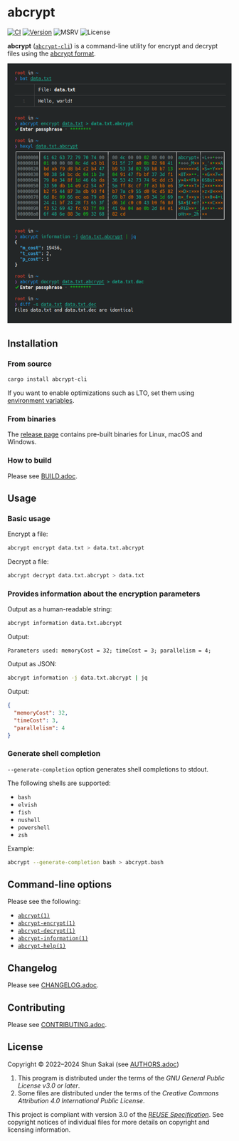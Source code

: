 <!--
SPDX-FileCopyrightText: 2022 Shun Sakai

SPDX-License-Identifier: GPL-3.0-or-later
-->

# abcrypt

[![CI][ci-badge]][ci-url]
[![Version][version-badge]][version-url]
![MSRV][msrv-badge]
![License][license-badge]

**abcrypt** ([`abcrypt-cli`][version-url]) is a command-line utility for
encrypt and decrypt files using the [abcrypt format].

![Screenshot of abcrypt](assets/screenshot.webp)

## Installation

### From source

```sh
cargo install abcrypt-cli
```

If you want to enable optimizations such as LTO, set them using [environment
variables].

### From binaries

The [release page] contains pre-built binaries for Linux, macOS and Windows.

### How to build

Please see [BUILD.adoc].

## Usage

### Basic usage

Encrypt a file:

```sh
abcrypt encrypt data.txt > data.txt.abcrypt
```

Decrypt a file:

```sh
abcrypt decrypt data.txt.abcrypt > data.txt
```

### Provides information about the encryption parameters

Output as a human-readable string:

```sh
abcrypt information data.txt.abcrypt
```

Output:

```text
Parameters used: memoryCost = 32; timeCost = 3; parallelism = 4;
```

Output as JSON:

```sh
abcrypt information -j data.txt.abcrypt | jq
```

Output:

```json
{
  "memoryCost": 32,
  "timeCost": 3,
  "parallelism": 4
}
```

### Generate shell completion

`--generate-completion` option generates shell completions to stdout.

The following shells are supported:

- `bash`
- `elvish`
- `fish`
- `nushell`
- `powershell`
- `zsh`

Example:

```sh
abcrypt --generate-completion bash > abcrypt.bash
```

## Command-line options

Please see the following:

- [`abcrypt(1)`]
- [`abcrypt-encrypt(1)`]
- [`abcrypt-decrypt(1)`]
- [`abcrypt-information(1)`]
- [`abcrypt-help(1)`]

## Changelog

Please see [CHANGELOG.adoc].

## Contributing

Please see [CONTRIBUTING.adoc].

## License

Copyright &copy; 2022&ndash;2024 Shun Sakai (see [AUTHORS.adoc])

1. This program is distributed under the terms of the _GNU General Public
   License v3.0 or later_.
2. Some files are distributed under the terms of the _Creative Commons
   Attribution 4.0 International Public License_.

This project is compliant with version 3.0 of the [_REUSE Specification_]. See
copyright notices of individual files for more details on copyright and
licensing information.

[ci-badge]: https://img.shields.io/github/actions/workflow/status/sorairolake/abcrypt/CI.yaml?branch=develop&style=for-the-badge&logo=github&label=CI
[ci-url]: https://github.com/sorairolake/abcrypt/actions?query=branch%3Adevelop+workflow%3ACI++
[version-badge]: https://img.shields.io/crates/v/abcrypt-cli?style=for-the-badge&logo=rust
[version-url]: https://crates.io/crates/abcrypt-cli
[msrv-badge]: https://img.shields.io/crates/msrv/abcrypt-cli?style=for-the-badge&logo=rust
[license-badge]: https://img.shields.io/crates/l/abcrypt-cli?style=for-the-badge
[abcrypt format]: ../../docs/spec/FORMAT.adoc
[environment variables]: https://doc.rust-lang.org/cargo/reference/environment-variables.html#configuration-environment-variables
[release page]: https://github.com/sorairolake/abcrypt/releases
[BUILD.adoc]: BUILD.adoc
[`abcrypt(1)`]: https://sorairolake.github.io/abcrypt/book/cli/man/man1/abcrypt.1.html
[`abcrypt-encrypt(1)`]: https://sorairolake.github.io/abcrypt/book/cli/man/man1/abcrypt-encrypt.1.html
[`abcrypt-decrypt(1)`]: https://sorairolake.github.io/abcrypt/book/cli/man/man1/abcrypt-decrypt.1.html
[`abcrypt-information(1)`]: https://sorairolake.github.io/abcrypt/book/cli/man/man1/abcrypt-information.1.html
[`abcrypt-help(1)`]: https://sorairolake.github.io/abcrypt/book/cli/man/man1/abcrypt-help.1.html
[CHANGELOG.adoc]: CHANGELOG.adoc
[CONTRIBUTING.adoc]: ../../CONTRIBUTING.adoc
[AUTHORS.adoc]: ../../AUTHORS.adoc
[_REUSE Specification_]: https://reuse.software/spec/
